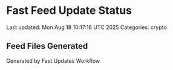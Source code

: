 # Fast Feed Update Status
Last updated: Mon Aug 18 10:17:16 UTC 2025
Categories: crypto

## Feed Files Generated

Generated by Fast Updates Workflow
